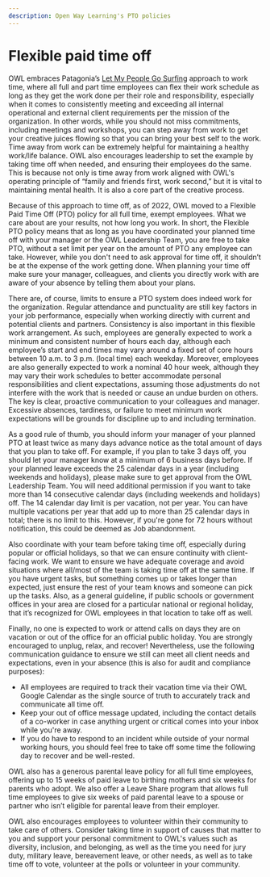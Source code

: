 ```yaml
---
description: Open Way Learning's PTO policies
---
```


# Flexible paid time off
OWL embraces Patagonia’s [Let My People Go Surfing](https://www.amazon.com/Let-People-Surfing-Education-Businessman/dp/0143037838) approach to work time, where all full and part time employees can flex their work schedule as long as they get the work done per their role and responsibility, especially when it comes to consistently meeting and exceeding all internal operational and external client requirements per the mission of the organization. In other words, while you should not miss commitments, including meetings and workshops, you can step away from work to get your creative juices flowing so that you can bring your best self to the work. Time away from work can be extremely helpful for maintaining a healthy work/life balance.  OWL also encourages leadership to set the example by taking time off when needed, and ensuring their employees do the same. This is because not only is time away from work aligned with OWL's operating principle of “family and friends first, work second,” but it is vital to maintaining mental health. It is also a core part of the creative process. 

Because of this approach to time off, as of 2022, OWL moved to a Flexible Paid Time Off (PTO) policy for all full time, exempt employees. What we care about are your results, not how long you work. In short, the Flexible PTO policy means that as long as you have coordinated your planned time off with your manager or the OWL Leadership Team, you are free to take PTO, without a set limit per year on the amount of PTO any employee can take. However, while you don't need to ask approval for time off, it shouldn’t be at the expense of the work getting done. When planning your time off make sure your manager, colleagues, and clients you directly work with are aware of your absence by telling them about your plans. 

There are, of course, limits to ensure a PTO system does indeed work for the organization. Regular attendance and punctuality are still key factors in your job performance, especially when working directly with current and potential clients and partners. Consistency is also important in this flexible work arrangement. As such, employees are generally expected to work a minimum and consistent number of hours each day, although each employee’s start and end times may vary around a fixed set of core hours between 10 a.m. to 3 p.m. (local time) each weekday. Moreover, employees are also generally expected to work a nominal 40 hour week, although they may vary their work schedules to better accommodate personal responsibilities and client expectations, assuming those adjustments do not interfere with the work that is needed or cause an undue burden on others. The key is clear, proactive communication to your colleagues and manager. Excessive absences, tardiness, or failure to meet minimum work expectations will be grounds for discipline up to and including termination. 

As a good rule of thumb, you should inform your manager of your planned PTO at least twice as many days advance notice as the total amount of days that you plan to take off. For example, if you plan to take 3 days off, you should let your manager know at a minimum of 6 business days before. If your planned leave exceeds the 25 calendar days in a year (including weekends and holidays), please make sure to get approval from the OWL Leadership Team. You will need additional permission if you want to take more than 14 consecutive calendar days (including weekends and holidays) off. The 14 calendar day limit is per vacation, not per year. You can have multiple vacations per year that add up to more than 25 calendar days in total; there is no limit to this. However, if you're gone for 72 hours without notification, this could be deemed as Job abandonment. 

Also coordinate with your team before taking time off, especially during popular or official holidays, so that we can ensure continuity with client-facing work. We want to ensure we have adequate coverage and avoid situations where all/most of the team is taking time off at the same time. If you have urgent tasks, but something comes up or takes longer than expected, just ensure the rest of your team knows and someone can pick up the tasks. Also, as a general guideline, if public schools or government offices in your area are closed for a particular national or regional holiday, that it’s recognized for OWL employees in that location to take off as well. 

Finally, no one is expected to work or attend calls on days they are on vacation or out of the office for an official public holiday. You are strongly encouraged to unplug, relax, and recover! Nevertheless, use the following communication guidance to ensure we still can meet all client needs and expectations, even in your absence (this is also for audit and compliance purposes):

* All employees are required to track their vacation time via their OWL Google Calendar as the single source of truth to accurately track and communicate all time off. 
* Keep your out of office message updated, including the contact details of a co-worker in case anything urgent or critical comes into your inbox while you're away. 
* If you do have to respond to an incident while outside of your normal working hours, you should feel free to take off some time the following day to recover and be well-rested. 

OWL also has a generous parental leave policy for all full time employees, offering up to 15 weeks of paid leave to birthing mothers and six weeks for parents who adopt. We also offer a Leave Share program that allows full time employees to give six weeks of paid parental leave to a spouse or partner who isn’t eligible for parental leave from their employer. 

OWL also encourages employees to volunteer within their community to take care of others. Consider taking time in support of causes that matter to you and support your personal commitment to OWL's values such as diversity, inclusion, and belonging, as well as the time you need for jury duty, military leave, bereavement leave, or other needs, as well as to take time off to vote, volunteer at the polls or volunteer in your community. 

